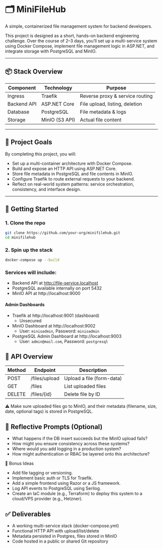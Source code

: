 # 🗂️ MiniFileHub

A simple, containerized file management system for backend developers.

This project is designed as a short, hands-on backend engineering challenge. Over the course of 2–3 days, you’ll set up a multi-service system using Docker Compose, implement file management logic in ASP.NET, and integrate storage with PostgreSQL and MinIO.

---

## 📦 Stack Overview

| Component   | Technology        | Purpose                           |
|-------------|-------------------|-----------------------------------|
| Ingress     | Traefik           | Reverse proxy & service routing  |
| Backend API | ASP.NET Core      | File upload, listing, deletion    |
| Database    | PostgreSQL        | File metadata & logs              |
| Storage     | MinIO (S3 API)    | Actual file content               |

---

## 🎯 Project Goals

By completing this project, you will:

- Set up a multi-container architecture with Docker Compose.
- Build and expose an HTTP API using ASP.NET Core.
- Store file metadata in PostgreSQL and file contents in MinIO.
- Configure Traefik to route external requests to your backend.
- Reflect on real-world system patterns: service orchestration, consistency, and interface design.

---

## 🔧 Getting Started

### 1. Clone the repo

```sh
git clone https://github.com/your-org/minifilehub.git
cd minifilehub
```
### 2. Spin up the stack
```bash
docker-compose up --build
```

### Services will include:

- Backend API at http://file-service.localhost
- PostgreSQL available internally on port 5432
- MinIO API at http://localhost:9000

#### Admin Dashboards
- Traefik at http://localhost:9001 (dashboard)
  - Unsecured
- MinIO Dashboard at http://localhost:9002
  - User: `minioadmin`, Password: `minioadmin`
- PostgreSQL Admin Dashboard at http://localhost:9003
  - User: `admin@mail.com`, Password: `postgresql`

## 📁 API Overview

| Method | Endpoint      | Description               |
|--------|---------------|---------------------------|
| POST   | /files/upload | Upload a file (form-data) |
| GET    | /files        | List uploaded files       |
| DELETE | /files/{id}   | Delete file by ID         |

⚠️ Make sure uploaded files go to MinIO, and their metadata (filename, size, date, optional tags) is stored in PostgreSQL.

## 🧠 Reflective Prompts (Optional)

- What happens if the DB insert succeeds but the MinIO upload fails?
- How might you ensure consistency across these systems?
- Where would you add logging in a production system?
- How might authentication or RBAC be layered onto this architecture?

🌱 Bonus Ideas

- Add file tagging or versioning.
- Implement basic auth or TLS for Traefik.
- Add a simple frontend using Razor or a JS framework.
- Log API events to PostgreSQL using Serilog.
- Create an IaC module (e.g., Terraform) to deploy this system to a cloud/VPS provider (e.g., Hetzner).

## ✅ Deliverables

- A working multi-service stack (docker-compose.yml)
- Functional HTTP API with upload/list/delete
- Metadata persisted in Postgres, files stored in MinIO
- Code hosted in a public or shared Git repository
